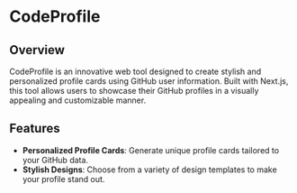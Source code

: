 # CodeProfile

## Overview

CodeProfile is an innovative web tool designed to create stylish and personalized profile cards using GitHub user information. Built with Next.js, this tool allows users to showcase their GitHub profiles in a visually appealing and customizable manner.

## Features

- **Personalized Profile Cards**: Generate unique profile cards tailored to your GitHub data.
- **Stylish Designs**: Choose from a variety of design templates to make your profile stand out.
